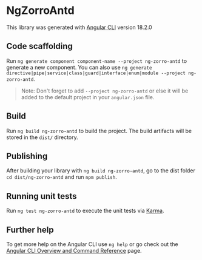 # NgZorroAntd

This library was generated with [Angular CLI](https://github.com/angular/angular-cli) version 18.2.0

## Code scaffolding

Run `ng generate component component-name --project ng-zorro-antd` to generate a new component. You can also use `ng generate directive|pipe|service|class|guard|interface|enum|module --project ng-zorro-antd`.
> Note: Don't forget to add `--project ng-zorro-antd` or else it will be added to the default project in your `angular.json` file. 

## Build

Run `ng build ng-zorro-antd` to build the project. The build artifacts will be stored in the `dist/` directory.

## Publishing

After building your library with `ng build ng-zorro-antd`, go to the dist folder `cd dist/ng-zorro-antd` and run `npm publish`.

## Running unit tests

Run `ng test ng-zorro-antd` to execute the unit tests via [Karma](https://karma-runner.github.io).

## Further help

To get more help on the Angular CLI use `ng help` or go check out the [Angular CLI Overview and Command Reference](https://angular.io/cli) page.
